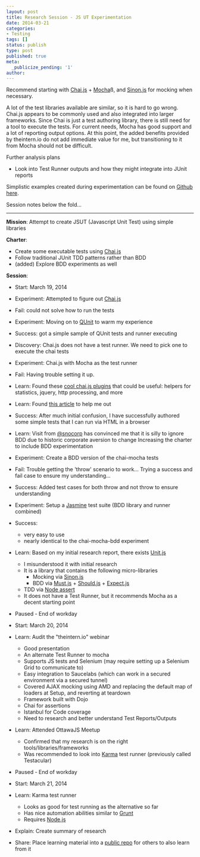 ```yaml
---
layout: post
title: Research Session - JS UT Experimentation
date: 2014-03-21
categories:
- Testing
tags: []
status: publish
type: post
published: true
meta:
  _publicize_pending: '1'
author: 
---
```

Recommend starting with [Chai.js](http://chaijs.com/) + [Mocha](http://visionmedia.github.io/mocha/)ß, and [Sinon.js](http://sinonjs.org/) for mocking when necessary.

A lot of the test libraries available are similar, so it is hard to go wrong. Chai.js appears to be commonly used and also integrated into larger frameworks. Since Chai is just a test authoring library, there is still need for a tool to execute the tests. For current needs, Mocha has good support and a lot of reporting output options. At this point, the added benefits provided by theintern.io do not add immediate value for me, but transitioning to it from Mocha should not be difficult.

Further analysis plans
*   Look into Test Runner outputs and how they might integrate into JUnit reports

Simplistic examples created during experimentation can be found on [Github here](https://github.com/jclarkin/javascript-test-frameworks).


Session notes below the fold...

------

**Mission**: Attempt to create JSUT (Javascript Unit Test) using simple libraries

**Charter**:

*   Create some executable tests using [Chai.js](http://chaijs.com/)
*   Follow traditional JUnit TDD patterns rather than BDD
*   (added) Explore BDD experiments as well

**Session**:

*   Start: March 19, 2014

*   Experiment: Attempted to figure out [Chai.js](http://chaijs.com/)
*   Fail: could not solve how to run the tests

*   Experiment: Moving on to [QUnit](https://qunitjs.com/) to warm my experience
*   Success: got a simple sample of QUnit tests and runner executing
*   Discovery: Chai.js does not have a test runner. We need to pick one to execute the chai tests

*   Experiment: Chai.js with Mocha as the test runner
*   Fail: Having trouble setting it up.
*   Learn: Found these [cool chai.js plugins](https://github.com/Bartvds/chai-tdd-plugins) that could be useful: helpers for statistics, jquery, http processing, and more
*   Learn: Found [this article](https://gist.github.com/maicki/7781943) to help me out
*   Success: After much initial confusion, I have successfully authored some simple tests that I can run via HTML in a browser
*   Learn: Visit from [@snocorp](https://twitter.com/snocorp) has convinced me that it is silly to ignore BDD due to historic corporate aversion to change
    Increasing the charter to include BDD experimentation

*   Experiment: Create a BDD version of the chai-mocha tests
*   Fail: Trouble getting the 'throw' scenario to work...
    Trying a success and fail case to ensure my understanding...
*   Success: Added test cases for both throw and not throw to ensure understanding

*   Experiment: Setup a [Jasmine](http://jasmine.github.io/) test suite (BDD library and runner combined)
*   Success:
    *   very easy to use
    *   nearly identical to the chai-mocha-bdd experiment
*   Learn: Based on my initial research report, there exists [Unit.js](http://unitjs.com/)
    *   I misunderstood it with initial research
    *   It is a library that contains the following micro-libraries
        *   Mocking via [Sinon.js](http://sinonjs.org/)
        *   BDD via [Must.js](https://github.com/moll/js-must) + [Should.js](https://github.com/visionmedia/should.js/) + [Expect.js](https://github.com/LearnBoost/expect.js/)
    *   TDD via [Node assert](http://nodejs.org/api/assert.html)
    *   It does not have a Test Runner, but it recommends Mocha as a decent starting point
*   Paused - End of workday

*   Start: March 20, 2014

*   Learn: Audit the "theintern.io" webinar
    *   Good presentation
    *   An alternate Test Runner to mocha
    *   Supports JS tests and Selenium (may require setting up a Selenium Grid to communicate to)
    *   Easy integration to Saucelabs (which can work in a secured environment via a secured tunnel)
    *   Covered AJAX mocking using AMD and replacing the default map of loaders at Setup, and reverting at teardown
    *   Framework built with Dojo
    *   Chai for assertions
    *   Istanbul for Code coverage
    *   Need to research and better understand Test Reports/Outputs
*   Learn: Attended OttawaJS Meetup
    *   Confirmed that my research is on the right tools/libraries/frameworks
    *   Was recommended to look into [Karma](http://karma-runner.github.io/) test runner (previously called Testacular)
*   Paused - End of workday

*   Start: March 21, 2014
*   Learn: Karma test runner
    *   Looks as good for test running as the alternative so far
    *   Has nice automation abilities similar to [Grunt](http://gruntjs.com/)
    *   Requires [Node.js](http://nodejs.org/)
*   Explain: Create summary of research
*   Share: Place learning material into a [public repo](https://github.com/jclarkin/javascript-test-frameworks) for others to also learn from it